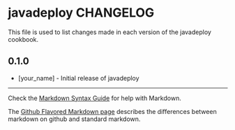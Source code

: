 javadeploy CHANGELOG
====================

This file is used to list changes made in each version of the javadeploy cookbook.

0.1.0
-----
- [your_name] - Initial release of javadeploy

- - -
Check the [Markdown Syntax Guide](http://daringfireball.net/projects/markdown/syntax) for help with Markdown.

The [Github Flavored Markdown page](http://github.github.com/github-flavored-markdown/) describes the differences between markdown on github and standard markdown.
